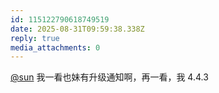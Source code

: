 ```yaml
---
id: 115122790618749519
date: 2025-08-31T09:59:38.338Z
reply: true
media_attachments: 0
---
```


[@sun](https://jiong.us/@sun) 我一看也妹有升级通知啊，再一看，我 4.4.3


